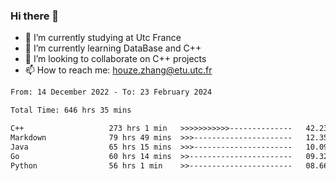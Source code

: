 ### Hi there 👋
- 🔭 I’m currently studying at Utc France
- 🌱 I’m currently learning DataBase and C++
- 👯 I’m looking to collaborate on C++ projects
- 📫 How to reach me: houze.zhang@etu.utc.fr

<!--START_SECTION:waka-->

```txt
From: 14 December 2022 - To: 23 February 2024

Total Time: 646 hrs 35 mins

C++                   273 hrs 1 min   >>>>>>>>>>>--------------   42.23 %
Markdown              79 hrs 49 mins  >>>----------------------   12.35 %
Java                  65 hrs 15 mins  >>>----------------------   10.09 %
Go                    60 hrs 14 mins  >>-----------------------   09.32 %
Python                56 hrs 1 min    >>-----------------------   08.66 %
```

<!--END_SECTION:waka-->
